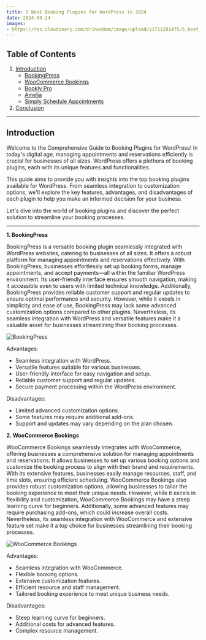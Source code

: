 ```yaml
---
title: 5 Best Booking Plugins for WordPress in 2024
date: 2024-03-24
images:
- https://res.cloudinary.com/dr1nwz8am/image/upload/v1711281475/5_best_booking_plugins_for_wordpress_by_sakibsnaz_gg9vtj.webp
---
```


## Table of Contents
1. [Introduction](#introduction)
    - [BookingPress](#bookingpress)
    - [WooCommerce Bookings](#woocommerce-bookings)
    - [Bookly Pro](#bookly-pro)
    - [Amelia](#amelia)
    - [Simply Schedule Appointments](#simply-schedule-appointments)
2. [Conclusion](#conclusion)

---

## Introduction

Welcome to the Comprehensive Guide to Booking Plugins for WordPress! In today's digital age, managing appointments and reservations efficiently is crucial for businesses of all sizes. WordPress offers a plethora of booking plugins, each with its unique features and functionalities.

This guide aims to provide you with insights into the top booking plugins available for WordPress. From seamless integration to customization options, we'll explore the key features, advantages, and disadvantages of each plugin to help you make an informed decision for your business.

Let's dive into the world of booking plugins and discover the perfect solution to streamline your booking processes.

---

**1. BookingPress**

BookingPress is a versatile booking plugin seamlessly integrated with WordPress websites, catering to businesses of all sizes. It offers a robust platform for managing appointments and reservations effectively. With BookingPress, businesses effortlessly set up booking forms, manage appointments, and accept payments—all within the familiar WordPress environment. Its user-friendly interface ensures smooth navigation, making it accessible even to users with limited technical knowledge. Additionally, BookingPress provides reliable customer support and regular updates to ensure optimal performance and security. However, while it excels in simplicity and ease of use, BookingPress may lack some advanced customization options compared to other plugins. Nevertheless, its seamless integration with WordPress and versatile features make it a valuable asset for businesses streamlining their booking processes.

![BookingPress](https://res.cloudinary.com/dr1nwz8am/image/upload/v1711291998/5-best-booking-plugins-for-wordpress-in-2024-by-sakibsnaz_gdno0e.webp)

Advantages:

- Seamless integration with WordPress.
- Versatile features suitable for various businesses.
- User-friendly interface for easy navigation and setup.
- Reliable customer support and regular updates.
- Secure payment processing within the WordPress environment.

Disadvantages:

- Limited advanced customization options.
- Some features may require additional add-ons.
- Support and updates may vary depending on the plan chosen.


**2. WooCommerce Bookings**

WooCommerce Bookings seamlessly integrates with WooCommerce, offering businesses a comprehensive solution for managing appointments and reservations. It allows businesses to set up various booking options and customize the booking process to align with their brand and requirements. With its extensive features, businesses easily manage resources, staff, and time slots, ensuring efficient scheduling. WooCommerce Bookings also provides robust customization options, allowing businesses to tailor the booking experience to meet their unique needs. However, while it excels in flexibility and customization, WooCommerce Bookings may have a steep learning curve for beginners. Additionally, some advanced features may require purchasing add-ons, which could increase overall costs. Nevertheless, its seamless integration with WooCommerce and extensive feature set make it a top choice for businesses streamlining their booking processes.

![WooCommerce Bookings](https://res.cloudinary.com/dr1nwz8am/image/upload/v1711292161/5-best-booking-plugins-for-wordpress-in-2024-by-sakibsnaz-woocommerce_j3rpmx.webp)

Advantages:

- Seamless integration with WooCommerce.
- Flexible booking options.
- Extensive customization features.
- Efficient resource and staff management.
- Tailored booking experience to meet unique business needs.

Disadvantages:

- Steep learning curve for beginners.
- Additional costs for advanced features.
- Complex resource management.

